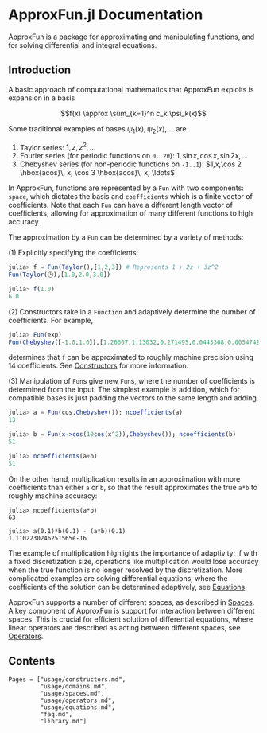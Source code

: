 # ApproxFun.jl Documentation



ApproxFun is a package for approximating and manipulating functions,
and for solving differential and integral equations.  

## Introduction

A basic approach of computational mathematics that ApproxFun exploits is expansion
in a basis

$$f(x) \approx \sum_{k=1}^n c_k \psi_k(x)$$

Some traditional examples of bases $\psi_1(x),\psi_2(x),\ldots$ are
1. Taylor series: $1,z,z^2,\ldots$
2. Fourier series (for periodic functions on `0..2π`): $1,\sin x, \cos x, \sin 2 x, \ldots$
3. Chebyshev series (for non-periodic functions on `-1..1`): $1,x,\cos 2 \hbox{acos}\, x, \cos 3 \hbox{acos}\, x, \ldots$

In ApproxFun, functions are represented by a `Fun` with two components: `space`,
which dictates the basis and `coefficients` which is a finite vector of coefficients.  Note that each `Fun` can have a different length vector of
coefficients, allowing for approximation of many different functions to high
accuracy.  

The approximation by a `Fun` can be determined by a variety of methods:

(1) Explicitly specifying the coefficients:
```julia
julia> f = Fun(Taylor(),[1,2,3]) # Represents 1 + 2z + 3z^2
Fun(Taylor(🕒),[1.0,2.0,3.0])

julia> f(1.0)
6.0
```
(2) Constructors take in a `Function` and adaptively determine the
    number of coefficients.  For example,
```julia
julia> Fun(exp)
Fun(Chebyshev(【-1.0,1.0】),[1.26607,1.13032,0.271495,0.0443368,0.00547424,0.000542926,4.49773e-5,3.19844e-6,1.99212e-7,1.10368e-8,5.5059e-10,2.49797e-11,1.03911e-12,3.99195e-14])
```
determines that `f` can be approximated to roughly machine precision using
14 coefficients.  See [Constructors](usage/constructors.md) for more information.

(3) Manipulation of `Fun`s give new `Fun`s, where the number of coefficients is determined from the input.  The simplest example is addition, which for compatible bases is just padding the vectors to the same length and adding.  
```julia
julia> a = Fun(cos,Chebyshev()); ncoefficients(a)
13

julia> b = Fun(x->cos(10cos(x^2)),Chebyshev()); ncoefficients(b)
51

julia> ncoefficients(a+b)
51
```
On the other hand, multiplication results in an approximation with more coefficients than either `a` or `b`, so that the result approximates the true `a*b` to roughly machine accuracy:
```
julia> ncoefficients(a*b)
63

julia> a(0.1)*b(0.1) - (a*b)(0.1)
1.1102230246251565e-16
```


The example of multiplication highlights the importance of adaptivity: if with a fixed discretization size, operations like multiplication would lose accuracy when the true function is no longer resolved by the discretization.  More complicated examples are solving differential equations, where the
coefficients of the solution can be determined adaptively, see [Equations](usage/equations.md).



ApproxFun supports a number of different spaces, as described in [Spaces](usage/spaces.md).  A key component of ApproxFun is support for interaction between different
spaces.  This is crucial for efficient solution of differential equations, where linear operators are described as acting between different spaces, see [Operators](usage/operators.md).  


## Contents



```@contents
Pages = ["usage/constructors.md",
         "usage/domains.md",
         "usage/spaces.md",
         "usage/operators.md",
         "usage/equations.md",
         "faq.md",
         "library.md"]
```
